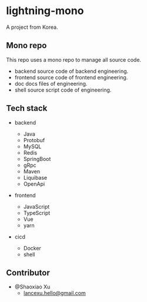 # lightning-mono
A project from Korea.

## Mono repo

This repo uses a mono repo to manage all source code.

- backend   source code of backend engineering.
- frontend  source code of frontend engineering.
- doc       docs files of engineering.
- shell     source script code of engineering.

## Tech stack

- backend
  - Java
  - Protobuf
  - MySQL
  - Redis
  - SpringBoot
  - gRpc
  - Maven
  - Liquibase
  - OpenApi

- frontend
  - JavaScript
  - TypeScript
  - Vue
  - yarn

- cicd
  - Docker
  - shell

## Contributor

- @Shaoxiao Xu
  - lancexu.hello@gmail.com
